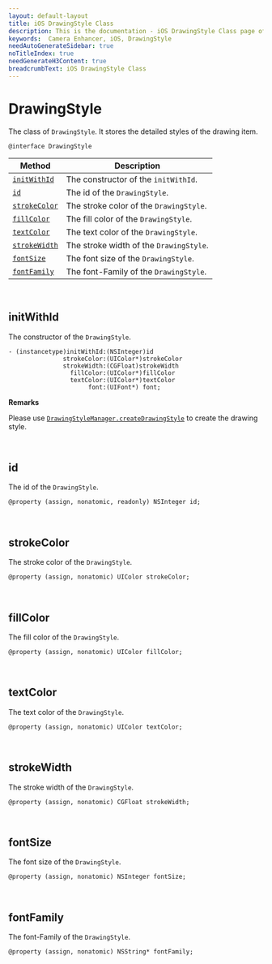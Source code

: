 ```yaml
---
layout: default-layout
title: iOS DrawingStyle Class
description: This is the documentation - iOS DrawingStyle Class page of Dynamsoft Camera Enhancer.
keywords:  Camera Enhancer, iOS, DrawingStyle
needAutoGenerateSidebar: true
noTitleIndex: true
needGenerateH3Content: true
breadcrumbText: iOS DrawingStyle Class
---
```


# DrawingStyle

The class of `DrawingStyle`. It stores the detailed styles of the drawing item.

```objc
@interface DrawingStyle 
```

| Method | Description |
| ------ | ----------- |
| [`initWithId`](#initwithid) | The constructor of the `initWithId`. |
| [`id`](#id) | The id of the `DrawingStyle`. |
| [`strokeColor`](#strokecolor) | The stroke color of the `DrawingStyle`. |
| [`fillColor`](#fillcolor) | The fill color of the `DrawingStyle`. |
| [`textColor`](#textcolor) | The text color of the `DrawingStyle`. |
| [`strokeWidth`](#strokewidth) | The stroke width of the `DrawingStyle`. |
| [`fontSize`](#fontsize) | The font size of the `DrawingStyle`. |
| [`fontFamily`](#fontfamily) | The font-Family of the `DrawingStyle`. |

&nbsp;

## initWithId

The constructor of the `DrawingStyle`.

```objc
- (instancetype)initWithId:(NSInteger)id
               strokeColor:(UIColor*)strokeColor
               strokeWidth:(CGFloat)strokeWidth
                 fillColor:(UIColor*)fillColor
                 textColor:(UIColor*)textColor
                      font:(UIFont*) font;
```

**Remarks**

Please use [`DrawingStyleManager.createDrawingStyle`](drawingstylemanager.md#createdrawingstyle) to create the drawing style.

&nbsp;

## id

The id of the `DrawingStyle`.

```objc
@property (assign, nonatomic, readonly) NSInteger id;
```

&nbsp;

## strokeColor

The stroke color of the `DrawingStyle`.

```objc
@property (assign, nonatomic) UIColor strokeColor;
```

&nbsp;

## fillColor

The fill color of the `DrawingStyle`.

```objc
@property (assign, nonatomic) UIColor fillColor;
```

&nbsp;

## textColor

The text color of the `DrawingStyle`.

```objc
@property (assign, nonatomic) UIColor textColor;
```

&nbsp;

## strokeWidth

The stroke width of the `DrawingStyle`.

```objc
@property (assign, nonatomic) CGFloat strokeWidth;
```

&nbsp;

## fontSize

The font size of the `DrawingStyle`.

```objc
@property (assign, nonatomic) NSInteger fontSize;
```

&nbsp;

## fontFamily

The font-Family of the `DrawingStyle`.

```objc
@property (assign, nonatomic) NSString* fontFamily;
```
